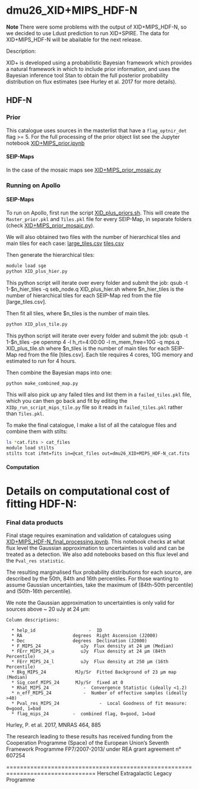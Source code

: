 # dmu26_XID+MIPS_HDF-N
**Note**
There were some problems with the output of XID+MIPS_HDF-N, so we decided to use Ldust prediction to run XID+SPIRE. The data for XID+MIPS_HDF-N will be abailable for the next release.  

Description:

  XID+ is developed using a probabilistic Bayesian framework which provides
  a natural framework in which to include prior information, and uses the
  Bayesian inference tool Stan to obtain the full posterior probability
  distribution on flux estimates (see Hurley et al. 2017 for more details).
 

## HDF-N

### Prior
  This catalogue uses sources in the masterlist that have a `flag_optnir_det` flag >= 5. For the full processing of the
   prior object list see the Jupyter notebook [XID+MIPS_prior.ipynb](./XID+MIPS_prior.ipynb) 
   
   
#### SEIP-Maps
In the case of the mosaic maps see [XID+MIPS_prior_mosaic.py](./XID+MIPS_prior_mosaic.py)


### Running on Apollo

#### SEIP-Maps
   
To run on Apollo, first run the script [XID_plus_priors.sh](./XID_plus_priors.sh). This will create the `Master_prior.pkl` and `Tiles.pkl` file for every SEIP-Map, in separate folders (check [XID+MIPS_prior_mosaic.py](./XID+MIPS_prior_mosaic.py)).

We will also obtained two files with the number of hierarchical tiles and main tiles for each case:
[large_tiles.csv](./data/changed_psf/large_tiles.csv) 
[tiles.csv](./data/changed_psf/tiles.csv) 

Then generate the hierarchical tiles:

```bash
module load sge
python XID_plus_hier.py 
```
This python script will iterate over every folder and submit the job:
qsub -t 1-$n_hier_tiles -q seb_node.q XID_plus_hier.sh
where $n_hier_tiles is the number of hierarchical tiles for each SEIP-Map red from the file [large_tiles.csv].

Then fit all tiles, where $n_tiles is the number of main tiles. 
```bash
python XID_plus_tile.py
```

This python script will iterate over every folder and submit the job:
qsub -t 1-$n_tiles -pe openmp 4 -l h_rt=4:00:00 -l m_mem_free=10G -q mps.q XID_plus_tile.sh
where $n_tiles is the number of main tiles for each SEIP-Map red from the file [tiles.csv]. Each tile requires 4 cores, 10G memory and estimated to run for 4 hours. 
   
   
Then combine the Bayesian maps into one:
 ```bash
 python make_combined_map.py
 ```
 This will also pick up any failed tiles and list them in a `failed_tiles.pkl` 
file, which you can then go back and fit by editing the `XIDp_run_script_mips_tile.py` file so it reads in
 `failed_tiles.pkl` rather than `Tiles.pkl`.
  
 To make the final catalogue, I make a list of all the catalogue files and combine them with stilts:
 ```bash
 ls *cat.fits > cat_files
module load stilts
stilts tcat ifmt=fits in=@cat_files out=dmu26_XID+MIPS_HDF-N_cat.fits
```
#### Computation 
# Details on computational cost of fitting HDF-N:

 
### Final data products

  Final stage requires examination and validation of catalogues using [XID+MIPS_HDF-N_final_processing.ipynb](XID+MIPS_HDF-N_final_processing.ipynb).
  This notebook checks at what flux level the Gaussian approximation to uncertainties is valid and can be treated as a detection. 
  We also add notebooks based on this flux level and the `Pval_res statistic`.

  The resulting marginalised flux probability distributions for each source, are
  described by the 50th, 84th and 16th percentiles. For those wanting to assume
  Gaussian uncertainties, take the maximum of (84th-50th percentile) and
  (50th-16th percentile).


  We note the Gaussian approximation to uncertainties is only valid for sources
  above ~ 20 uJy at 24 µm:

    
    Column descriptions:

      * help_id                    -  ID
      * RA                   degrees  Right Ascension (J2000)
      * Dec                  degrees  Declination (J2000)
      * F_MIPS_24               uJy  Flux density at 24 µm (Median)
      * FErr_MIPS_24_u          uJy  Flux density at 24 µm (84th Percentile)
      * FErr_MIPS_24_l          uJy  Flux density at 250 µm (16th Percentile)
      * Bkg_MIPS_24           MJy/Sr  Fitted Background of 23 µm map (Median)
      * Sig_conf_MIPS_24      MJy/Sr  fixed at 0
      * Rhat_MIPS_24             -  Convergence Statistic (ideally <1.2)
      * n_eff_MIPS_24            -  Number of effective samples (ideally >40)
      * Pval_res_MIPS_24               -  Local Goodness of fit measure: 0=good, 1=bad
      * flag_mips_24         -  combined flag, 0=good, 1=bad


Hurley, P.  et al. 2017, MNRAS 464, 885

The research leading to these results has received funding from the Cooperation
Programme (Space) of the European Union’s Seventh Framework Programme
FP7/2007-2013/ under REA grant agreement n° 607254

================================================================================
Herschel Extragalactic Legacy Programme